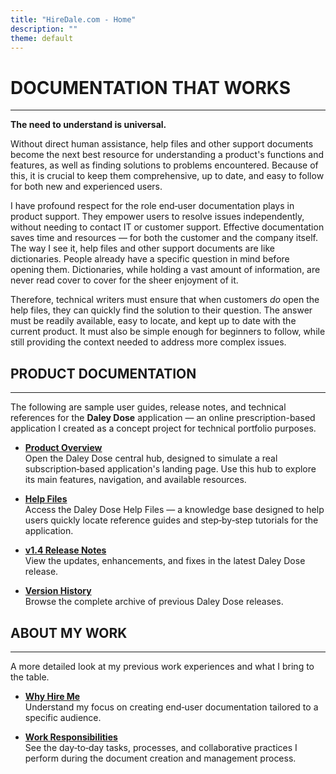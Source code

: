 ```yaml
---
title: "HireDale.com - Home"
description: ""
theme: default
---
```


# **DOCUMENTATION THAT WORKS**
---
**The need to understand is universal.**

Without direct human assistance, help files and other support documents become the next best resource for understanding a product's functions and features, as well as finding solutions to problems encountered. Because of this, it is crucial to keep them comprehensive, up to date, and easy to follow for both new and experienced users.

I have profound respect for the role end‑user documentation plays in product support. They empower users to resolve issues independently, without needing to contact IT or customer support. Effective documentation saves time and resources — for both the customer and the company itself. The way I see it, help files and other support documents are like dictionaries. People already have a specific question in mind before opening them. Dictionaries, while holding a vast amount of information, are never read cover to cover for the sheer enjoyment of it.

Therefore, technical writers must ensure that when customers _do_ open the help files, they can quickly find the solution to their question. The answer must be readily available, easy to locate, and kept up to date with the current product. It must also be simple enough for beginners to follow, while still providing the context needed to address more complex issues.

## **PRODUCT DOCUMENTATION**
---
The following are sample user guides, release notes, and technical references for the **Daley Dose** application — an online prescription-based application I created as a concept project for technical portfolio purposes.

- [**Product Overview**](https://hiredale.github.io/daleydose/)  
  Open the Daley Dose central hub, designed to simulate a real subscription‑based application's landing page. Use this hub to explore its main features, navigation, and available resources.
  
- [**Help Files**](/daleydose/help-files)  
  Access the Daley Dose Help Files — a knowledge base designed to help users quickly locate reference guides and step‑by‑step tutorials for the application.

- [**v1.4 Release Notes**](/daleydose/release-notes-v1.4)  
  View the updates, enhancements, and fixes in the latest Daley Dose release.

- [**Version History**](/daleydose/release-note-version-history)  
  Browse the complete archive of previous Daley Dose releases.


## **ABOUT MY WORK**
---
A more detailed look at my previous work experiences and what I bring to the table.

- [**Why Hire Me**](/why-hire-me)  
  Understand my focus on creating end‑user documentation tailored to a specific audience.

- [**Work Responsibilities**](/day-to-day)  
  See the day‑to‑day tasks, processes, and collaborative practices I perform during the document creation and management process.



